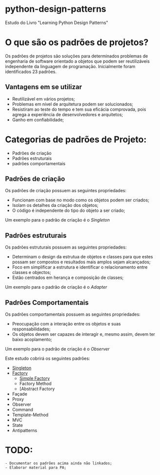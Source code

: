 # python-design-patterns
Estudo do Livro "Learning Python Design Patterns"

# O que são os padrões de projetos?

Os padrões de projetos são soluções para determinados problemas de engenharia de software orientado a objetos que podem ser reutilizáveis independente da linguagem de programação. Inicialmente foram identificados 23 padrões.

## Vantagens em se utilizar 
- Reutilizável em vários projetos;
- Problemas em nível de arquitetura podem ser solucionados;
- Resistiram ao teste do tempo e tem sua eficácia comprovada, pois agrega a experiência de desenvolvedores e arquitetos;
- Ganho em confiabilidade;


# Categorias de padrões de Projeto:
- Padrões de criação
- Padrões estruturais
- padrões comportamentais


## Padrões de criação

Os padrões de criação possuem as seguintes propriedades:
- Funcionam com base no modo como os objetos podem ser criados;
- Isolam os detalhes da criação dos objetos;
- O código é independente do tipo do objeto a ser criado;

Um exemplo para o padrão de criação é o *Singleton*

## Padrões estruturais

Os padrões estruturais possuem as seguintes propriedades:
- Determinam o design da estrutua de objetos e classes para que estes possam ser compostos e resultados mais amplos sejam alcançados;
- Foco em simplificar a estrutura e identificar o relacionamento entre classes e objectos;
- Estão centrados em herança e composição de classes;

Um exemplo para o padrão de criação é o *Adapter*


## Padrões Comportamentais

Os padrões comportamentais possuem as seguintes propriedades:
- Preocupação com a interação entre os objetos e suas responsabilidades;
- Os objetos devem ser capazes de interagir e, mesmo assim, devem ter baixo acoplamento;

Um exemplo para o padrão de criação é o *Observer*

Este estudo cobrirá os seguintes padrões:
- [Singleton](singleton/)
- [Factory](factory/)
    - [Simple Factory](factory/#simple-factory)
    - Factory Method
    - [Abstract Factory
- Façade
- Proxy
- Observer
- Command
- Template-Method
- MVC
- State
- Antipatterns

# TODO: 
    - Documentar os padrões acima ainda não linkados;
    - Elaborar material para PA;